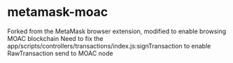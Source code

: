 # metamask-moac
Forked from the MetaMask browser extension, modified to enable browsing MOAC blockchain 
Need to fix the app/scripts/controllers/transactions/index.js:signTransaction
to enable RawTransaction send to MOAC node
